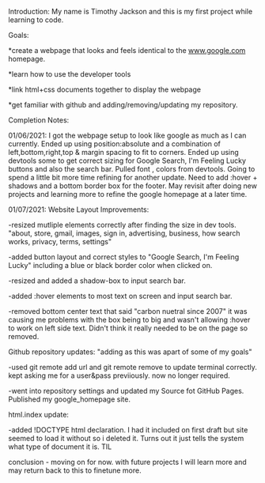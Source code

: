 Introduction: My name is Timothy Jackson and this is my first project while learning to code.

Goals:

*create a webpage that looks and feels identical to the www.google.com homepage.

*learn how to use the developer tools

*link html+css documents together to display the webpage

*get familiar with github and adding/removing/updating my repository.

Completion Notes:

01/06/2021: I got the webpage setup to look like google as much as I can currently. Ended up using position:absolute and a combination of left,bottom,right,top & margin spacing to fit to corners. Ended up using devtools some to get correct sizing for Google Search, I'm Feeling Lucky buttons and also the search bar. Pulled font , colors from devtools. Going to spend a little bit more time refining for another update. Need to add :hover + shadows and a bottom border box for the footer. May revisit after doing new projects and learning more to refine the google homepage at a later time.

01/07/2021:
Website Layout Improvements:

-resized mutliple elements correctly after finding the size in dev tools. "about, store, gmail, images, sign in, advertising, business, how search works, privacy, terms, settings"

-added button layout and correct styles to "Google Search, I'm Feeling Lucky" including a blue or black border color when clicked on.

-resized and added a shadow-box to input search bar.

-added :hover elements to most text on screen and input search bar.

-removed bottom center text that said "carbon nuetral since 2007" it was causing me problems with the box being to big and wasn't allowing :hover to work on left side text. Didn't think it really needed to be on the page so removed.
 
Github repository updates: "adding as this was apart of some of my goals"

-used git remote add url and git remote remove to update terminal correctly. kept asking me for a user&pass previiously. now no longer required.

-went into repository settings and updated my Source fot GitHub Pages. Published my google_homepage site.

html.index update:

-added !DOCTYPE html declaration. I had it included on first draft but site seemed to load it without so i deleted it. Turns out it just tells the system what type of document it is. TIL

conclusion - moving on for now. with future projects I will learn more and may return back to this to finetune more.
